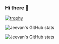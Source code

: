 ### Hi there 👋

<!--
**jeevanbhushetty/jeevanbhushetty** is a ✨ _special_ ✨ repository because its `README.md` (this file) appears on your GitHub profile.

Here are some ideas to get you started:

- 🔭 I’m currently working on ...
- 🌱 I’m currently learning ...
- 👯 I’m looking to collaborate on ...
- 🤔 I’m looking for help with ...
- 💬 Ask me about ...
- 📫 How to reach me: ...
- 😄 Pronouns: ...
- ⚡ Fun fact: ...
-->

[![trophy](https://github-profile-trophy.vercel.app/?username=jeevanbhushetty)](https://github.com/jeevanbhushetty/github-profile-trophy)

![Jeevan's GitHub stats](https://github-readme-stats.vercel.app/api?username=jeevanbhushetty&theme=tokyonight&show_icons=true)

![Jeevan's GitHub stats](https://github-readme-stats.vercel.app/api?username=jeevanbhushetty&show_icons=true&theme=github_dark)




